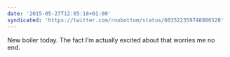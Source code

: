 ```yaml
---
date: '2015-05-27T12:05:18+01:00'
syndicated: 'https://twitter.com/roobottom/status/603522359748886528'
---
```

New boiler today. The fact I’m actually excited about that worries me no end.
